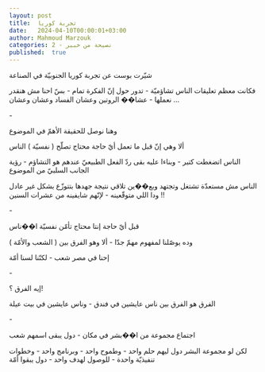 ```yaml
---
layout: post
title:  تجربة كوريا
date:   2024-04-10T00:00:01+03:00
author: Mahmoud Marzouk
categories: 2 - نصيحة من خبير
published:  true
---
```

شيّرت بوست عن تجربة كوريا الجنوبيّة في الصناعة

فكانت معظم تعليقات الناس تشاؤميّة - تدور حول إنّ الفكرة تمام - بسّ احنا مش
هنقدر نعملها - عشا�� الروتين وعشان الفساد وعشان وعشان \...

\-

وهنا نوصل للحقيقة الأهمّ في الموضوع

ألا وهي إنّ قبل ما تعمل أيّ حاجة محتاج تصلّح ( نفسيّة ) الناس

الناس اتضغطت كتير - وبناءا عليه بقى ردّ الفعل الطبيعيّ عندهم هو التشاؤم -
رؤية الجانب السلبيّ من الموضوع

الناس مش مستعدّة تشتغل وتجتهد وبع��ين تلاقي نتيجة جهدها بتتوزّع بشكل غير
عادل !! ودا اللي متوقّعينه - لإنّهم شايفينه من عشرات السنين

\-

قبل أيّ حاجة إنتا محتاج تأمّن نفسيّة ا��ناس

وده يوصّلنا لمفهوم مهمّ جدّا - ألا وهو الفرق بين ( الشعب
والأمّة )

إحنا في مصر شعب - لكنّنا لسنا أمّة

\-

إيه الفرق ؟!

الفرق هو الفرق بين ناس عايشين في فندق - وناس عايشين في بيت
عيلة

\-

اجتماع مجموعة من ا��بشر في مكان - دول يبقى اسمهم شعب

لكن لو مجموعة البشر دول ليهم حلم واحد - وطموح واحد - وبرنامج واحد -
وخطوات تنفيذيّة واحدة - للوصول لهدف واحد - دول يبقوا أمّة
